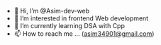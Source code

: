 - 👋 Hi, I’m @Asim-dev-web
- 👀 I’m interested in frontend Web development
- 🌱 I’m currently learning DSA with Cpp
- 📫 How to reach me ... (asim34901@gmail.com)



